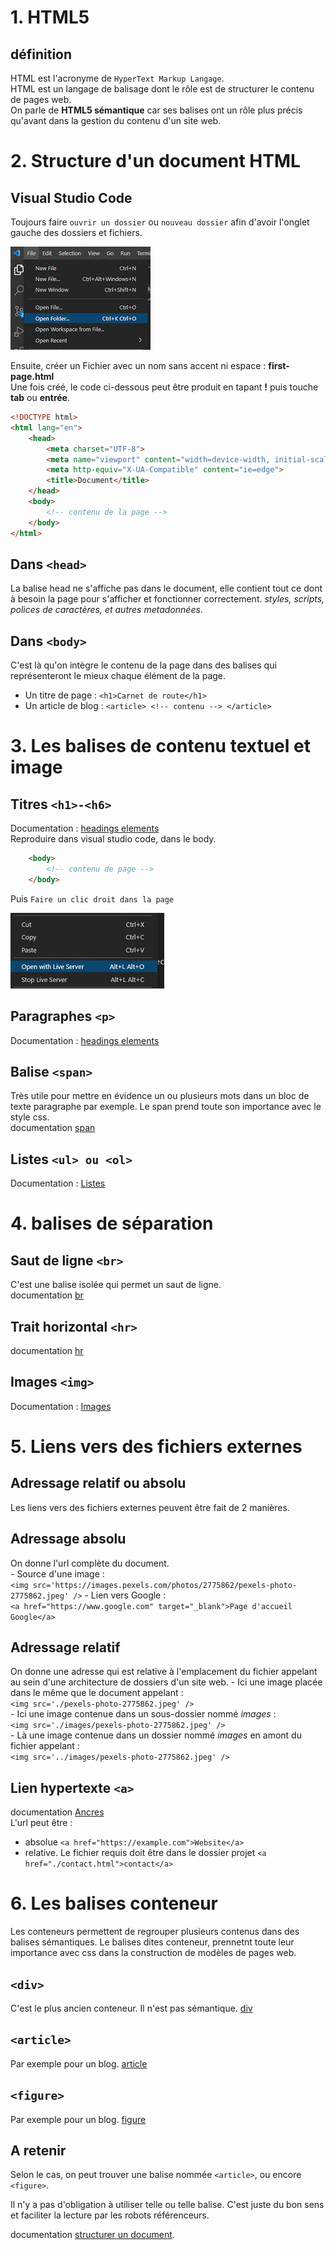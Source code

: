 
# 1. HTML5
## définition
HTML est l'acronyme de `HyperText Markup Langage`.   
HTML est un langage de balisage dont le rôle est de structurer le contenu de pages web.   
On parle de __HTML5 sémantique__ car ses balises ont un rôle plus précis qu'avant dans la gestion du contenu d'un site web.


# 2. Structure d'un document HTML

## Visual Studio Code

Toujours faire `ouvrir un dossier` ou `nouveau dossier` afin d'avoir l'onglet gauche des dossiers et fichiers.  

![](./captures/open-folder.jpg)

Ensuite, créer un Fichier avec un nom sans accent ni espace : __first-page.html__    
Une fois créé, le code ci-dessous peut être produit en tapant __!__ puis touche __tab__ ou __entrée__.
```html
<!DOCTYPE html>
<html lang="en">
    <head>
        <meta charset="UTF-8">
        <meta name="viewport" content="width=device-width, initial-scale=1.0">
        <meta http-equiv="X-UA-Compatible" content="ie=edge">
        <title>Document</title>
    </head>
    <body>
        <!-- contenu de la page -->
    </body>
</html>
```
## Dans `<head>`
La balise head ne s'affiche pas dans le document, elle contient tout ce dont à besoin la page pour s'afficher et fonctionner correctement.    _styles, scripts, polices de caractères, et autres metadonnées_. 
## Dans `<body>`
C'est là qu'on intègre le contenu de la page dans des balises qui représenteront le mieux chaque élément de la page.  
* Un titre de page : `<h1>Carnet de route</h1>`
* Un article de blog :  `<article> <!-- contenu --> </article>`  


# 3. Les balises de contenu textuel et image
 

## Titres `<h1>-<h6> `
Documentation : [headings elements](https://developer.mozilla.org/fr/docs/Web/HTML/Element/Heading_Elements)  
Reproduire dans visual studio code, dans le body.
```html
    <body>
        <!-- contenu de page -->
    </body>
```
Puis `Faire un clic droit dans la page`  

![](./captures/open-live.jpg)


## Paragraphes `<p>`
Documentation : [headings elements](https://developer.mozilla.org/fr/docs/Web/HTML/Element/p)
## Balise `<span>`
Très utile pour mettre en évidence un ou plusieurs mots dans un bloc de texte paragraphe par exemple.
Le span prend toute son importance avec le style css.  
documentation [span](https://developer.mozilla.org/fr/docs/Web/HTML/Element/span)
## Listes `<ul> ou <ol>`
Documentation : [Listes](https://developer.mozilla.org/fr/docs/Web/HTML/Element/ul)
# 4. balises de séparation
## Saut de ligne `<br>` 
C'est une balise isolée qui permet un saut de ligne.    
documentation [br](https://developer.mozilla.org/fr/docs/Web/HTML/Element/br)    
## Trait horizontal `<hr>` 
documentation [hr](https://developer.mozilla.org/fr/docs/Web/HTML/Element/hr) 

## Images `<img>`
Documentation : [Images](https://developer.mozilla.org/fr/docs/Web/HTML/Element/Img)


# 5. Liens vers des fichiers externes
## Adressage relatif ou absolu
Les liens vers des fichiers externes peuvent être fait de 2 manières.  
## Adressage absolu
On donne l'url complète du document.  
    - Source d'une image :  
    `<img src='https://images.pexels.com/photos/2775862/pexels-photo-2775862.jpeg' />`
    - Lien vers Google :   
    `<a href="https://www.google.com" target="_blank">Page d'accueil Google</a>`    
## Adressage relatif 
On donne une adresse qui est relative à l'emplacement du fichier appelant au sein d'une architecture de dossiers d'un site web.
    - Ici une image placée dans le même que le document appelant :  
    `<img src='./pexels-photo-2775862.jpeg' />`     
    - Ici une image contenue dans un sous-dossier nommé _images_ :  
    `<img src='./images/pexels-photo-2775862.jpeg' />`  
    - Là une image contenue dans un dossier nommé _images_ en amont du fichier appelant :  
    `<img src='../images/pexels-photo-2775862.jpeg' />`  
## Lien hypertexte `<a>` 
documentation [Ancres](https://developer.mozilla.org/fr/docs/Web/HTML/Element/a)  
L'url peut être  : 
- absolue `<a href="https://example.com">Website</a>`
- relative. Le fichier requis doit être dans le dossier projet `<a href="./contact.html">contact</a>`



# 6. Les balises conteneur
Les conteneurs permettent de regrouper plusieurs contenus dans des balises sémantiques.
Le balises dites conteneur, prennetnt toute leur importance avec css dans la construction de modèles de pages web. 
## `<div>`
C'est le plus ancien conteneur. Il n'est pas sémantique. [div](https://developer.mozilla.org/fr/docs/Web/HTML/Element/div) 
## `<article>`
Par exemple pour un blog. [article](https://developer.mozilla.org/fr/docs/Web/HTML/Element/article) 
## `<figure>`
Par exemple pour un blog. [figure](https://developer.mozilla.org/fr/docs/Web/HTML/Element/figure) 
## A retenir
Selon le cas, on peut trouver une balise nommée `<article>`, ou encore `<figure>`.

Il n'y a pas d'obligation à utiliser telle ou telle balise. C'est juste du bon sens et faciliter la lecture par les robots référenceurs.

documentation [structurer un document](https://developer.mozilla.org/fr/docs/Learn/HTML/Introduction_to_HTML/Document_and_website_structure).  

